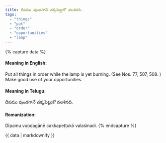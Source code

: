 ```yaml
---
title: దీపము వుండగానే చక్కపెట్టుకో వలశినది.
tags:
  - "things"
  - "put"
  - "order"
  - "opportunities"
  - "lamp"
---
```


{% capture data %}
#### Meaning in English:
Put all things in order while the lamp is yet burning.
(See Nos. 77, 507, 508. )
Make good use of your opportunities.

#### Meaning in Telugu:
దీపము వుండగానే చక్కపెట్టుకో వలశినది.

#### Romanization:
Dīpamu vuṇḍagānē cakkapeṭṭukō valaśinadi.
{% endcapture %}

{{ data | markdownify }}

